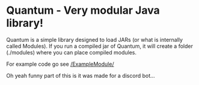# Quantum - Very modular Java library!

Quantum is a simple library designed to load JARs (or what is internally called Modules).
If you run a compiled jar of Quantum, it will create a folder (./modules) where you can place compiled modules.

For example code go see [/ExampleModule/](https://github.com/AverseMoon/Quantum/tree/main/ExampleModule)


Oh yeah funny part of this is it was made for a discord bot...

